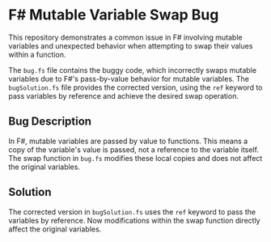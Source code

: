 # F# Mutable Variable Swap Bug

This repository demonstrates a common issue in F# involving mutable variables and unexpected behavior when attempting to swap their values within a function.

The `bug.fs` file contains the buggy code, which incorrectly swaps mutable variables due to F#'s pass-by-value behavior for mutable variables. The `bugSolution.fs` file provides the corrected version, using the `ref` keyword to pass variables by reference and achieve the desired swap operation.

## Bug Description

In F#, mutable variables are passed by value to functions.  This means a copy of the variable's value is passed, not a reference to the variable itself.  The swap function in `bug.fs` modifies these local copies and does not affect the original variables. 

## Solution

The corrected version in `bugSolution.fs` uses the `ref` keyword to pass the variables by reference.  Now modifications within the swap function directly affect the original variables.
